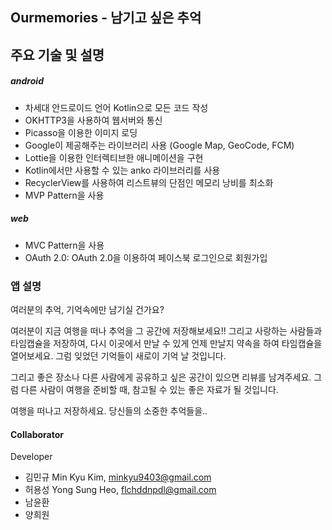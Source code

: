 ## Ourmemories - 남기고 싶은 추억

## 주요 기술 및 설명

##### android
+ 차세대 안드로이드 언어 Kotlin으로 모든 코드 작성
+ OKHTTP3을 사용하여 웹서버와 통신
+ Picasso을 이용한 이미지 로딩
+ Google이 제공해주는 라이브러리 사용 (Google Map, GeoCode, FCM)
+ Lottie을 이용한 인터렉티브한 애니메이션을 구현
+ Kotlin에서만 사용할 수 있는 anko 라이브러리를 사용
+ RecyclerView를 사용하여 리스트뷰의 단점인 메모리 낭비를 최소화
+ MVP Pattern을 사용

##### web
+ MVC Pattern을 사용
+ OAuth 2.0: OAuth 2.0을 이용하여 페이스북 로그인으로 회원가입

### 앱 설명
여러분의 추억, 기억속에만 남기실 건가요?

여러분이 지금 여행을 떠나 추억을 그 공간에 저장해보세요!! 그리고 사랑하는 사람들과 타임캡슐을 저장하여,
다시 이곳에서 만날 수 있게 언제 만날지 약속을 하여 타임캡슐을 열어보세요. 그럼 잊었던 기억들이 새로이 기억 날 것입니다.

그리고 좋은 장소나 다른 사람에게 공유하고 싶은 공간이 있으면 리뷰를 남겨주세요. 그럼 다른 사람이 여행을 준비할 때, 
참고될 수 있는 좋은 자료가 될 것입니다.

여행을 떠나고 저장하세요. 당신들의 소중한 추억들을..

#### Collaborator

Developer
* 김민규 Min Kyu Kim, minkyu9403@gmail.com
* 허용성 Yong Sung Heo, flchddnpdl@gmail.com
* 남윤환 
* 양희원 
